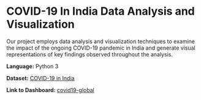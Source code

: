 # COVID-19 In India Data Analysis and Visualization

Our project employs data analysis and visualization techniques to examine the impact of the ongoing COVID-19 pandemic in India and generate visual representations of key findings observed throughout the analysis.

**Language:** Python 3

**Dataset:** [COVID-19 in India](https://www.kaggle.com/datasets/sudalairajkumar/covid19-in-india)

**Link to Dashboard:** [covid19-global](https://public.tableau.com/shared/RDHY9KDZJ?:display_count=n&:origin=viz_share_link)

